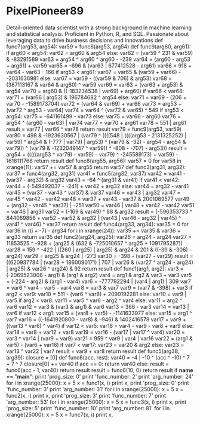 # PixelPioneer89
Detail-oriented data scientist with a strong background in machine learning and statistical analysis. Proficient in Python, R, and SQL. Passionate about leveraging data to drive business decisions and innovations
def func7(arg53, arg54):
    var59 = func8(arg53, arg54)
    def func9(arg60, arg61):
        if arg60 < arg54:
            var62 = arg60 & arg54
        else:
            var62 = (var59 ^ 231 & var59) & -83291589
        var63 = arg54 ^ arg60 ^ arg60 - -239
        var64 = (arg60 - arg53 + arg61) + var59
        var65 = -696 & (var63 | 677412528 - arg61)
        var66 = 918 + var64 - var63 - 166
        if arg53 < arg61:
            var67 = var65 & (var59 + var66) - -2031636981
        else:
            var67 = var59 - ((var59 & 706) & arg53)
        var68 = (387113167 & var64 & arg60) ^ var59
        var69 = var63 + (var63 + arg53) & arg54
        var70 = arg60 & ((-183234538 | var69) + arg60)
        if var66 < var68:
            var71 = (var66 | arg53) & 196784682 ^ arg54
        else:
            var71 = var69 - (206 + var70 - -1589173704)
        var72 = (var64 & var69) + var66
        var73 = arg53 + (var72 ^ arg53 - var64)
        var74 = var64 ^ (var72 & var65) ^ 549
        if arg53 < arg54:
            var75 = -641161499 - var73
        else:
            var75 = var66 - arg60
        var76 = arg54 ^ (arg60 - var63) | var74
        var77 = var70 + arg61
        var78 = 551 | arg61
        result = var77 | var66 ^ var78
        return result
    var79 = func9(arg53, var59)
    var80 = 498 & -1923630567 | (var79 ^ ((((548 | ((((arg53 - 2131325252) | var59) ^ arg54 & (-777 | var79) | arg53) ^ (var79 & -32) - arg54 - arg54 & var79)) ^ (var79 & -1232049147 ^ var59)) ^ -808 - -707) - arg53))
    result = arg54 + (((((arg53 ^ var79) - var59) - var79) ^ -245589173) + var59) - 1618111768
    return result
def func8(arg55, arg56):
    var57 = 0
    for var58 in xrange(11):
        var57 += var57 & arg55
    return var57
def func3(arg31, arg32):
    var37 = func4(arg32, arg31)
    var41 = func5(arg32, var37)
    var42 = var41 - (var37 - arg32) & arg32
    var43 = -64 ^ (arg31 & var41)
    if var41 < var42:
        var44 = (-549492037 - -241) + var42 + arg32
    else:
        var44 = arg32 - var41
    var45 = (var37 - var43 ^ var37) & var37
    var46 = var43 | arg32
    var47 = var45 ^ var42 - var42
    var48 = var37 + var43 - var37 & 2001069577
    var49 = (arg32 - var45 ^ var37) | -251
    var50 = var46 | var48 + var42 - var42
    var51 = var46 | arg31
    var52 = (-169 & var49) ^ 88 & arg32
    result = (-596353733 ^ 844069856 + var52 - var52 & arg32 | (var43 | var46 - arg32 | var45) ^ var41 ^ var46) ^ var37
    return result
def func4(arg33, arg34):
    var35 = 0
    for var36 in ((i + -7) - arg34 for i in xrange(24)):
        var35 += var35 & var36 + arg33
    return var35
def func2(arg24, arg25):
    var26 = arg24 - arg24
    var27 = 11853525 ^ -928 + (arg25 & (632 & -725010657 ^ arg25 + 1091795287))
    var28 = 159 ^ -422 | ((260 | arg25) | arg25) & arg24 & 201 & ((-39 & -306) - arg24)
    var29 = arg25 & arg24 | -273
    var30 = -398 - (var27 - var29)
    result = ((620937784 | (var28 + 1860090171) | 707 | var26 & (var27 ^ arg24 - arg24) | arg25) & var26 ^ arg24) & 92
    return result
def func1(arg1, arg2):
    var3 = (-2069523008 - arg1) & (arg1 & arg2)
    var4 = arg1 & arg2 & var3 + var3
    var5 = (-224 - arg2) & (arg1 - var4)
    var6 = -777792294 | (var4 | arg1) | 309
    var7 = var6 ^ var4 - var5 - var4
    var8 = var3 & var7
    var9 = (var7 & -398) + var3
    if arg2 < var9:
        var10 = 511 - (var6 ^ var8) + 2090192281
    else:
        var10 = var9 | var5
    if arg2 < var8:
        var11 = var5 ^ var6 - arg2 ^ var4
    else:
        var11 = arg2 ^ var6
    var12 = var3 & (var3 & arg1) & var6
    var13 = 366 - var3
    var14 = var13 | var6
    if var12 < arg1:
        var15 = (var8 + var5) - -1141633977
    else:
        var15 = arg1 ^ var7
    var16 = ((-1641920800 - var8) & -946) & 1402416578
    var17 = var9 + ((var13 ^ var6) ^ var4)
    if var12 < var5:
        var18 = var4 - var9 - var8 + var9
    else:
        var18 = var8 + var12 + var8
    var19 = var16 - (var17 | var17 ^ var4)
    var20 = var3 ^ var14 | (var9 + var9)
    var21 = 959 ^ var9 | var4 | var16
    var22 = (arg1 & var5) - (var6 + var16)
    if var7 < var17:
        var23 = var20 & arg2
    else:
        var23 = var13 ^ var22 | var7
    result = var9 + var8
    return result
def func5(arg38, arg39):
    closure = [0]
    def func6(acc, rest):
        var40 = -4 | -10 ^ (acc ^ -10) ^ 7 + 7 ^ 7
        closure[0] += var40
        if acc == 0:
            return var40
        else:
            result = func6(acc - 1, var40)
            return result
    result = func6(10, 0)
    return result
if __name__ == "__main__":
    print 'prog_size: 0'
    print 'func_number: 2'
    print 'arg_number: 24'
    for i in xrange(25000):
        x = 5
        x = func1(x, i)
        print x,
    print 'prog_size: 0'
    print 'func_number: 3'
    print 'arg_number: 31'
    for i in xrange(25000):
        x = 5
        x = func2(x, i)
        print x,
    print 'prog_size: 3'
    print 'func_number: 7'
    print 'arg_number: 53'
    for i in xrange(25000):
        x = 5
        x = func3(x, i)
        print x,
    print 'prog_size: 5'
    print 'func_number: 10'
    print 'arg_number: 81'
    for i in xrange(25000):
        x = 5
        x = func7(x, i)
        print x,
